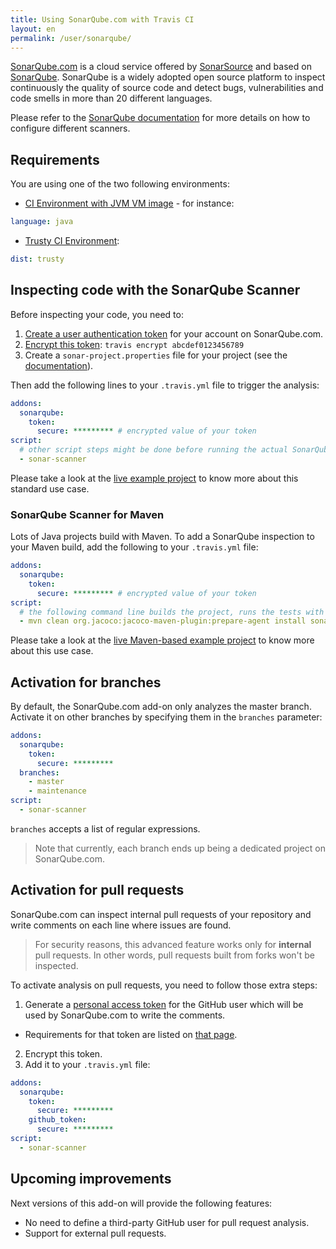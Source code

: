 ```yaml
---
title: Using SonarQube.com with Travis CI
layout: en
permalink: /user/sonarqube/
---
```


[SonarQube.com](https://sonarqube.com) is a cloud service offered by [SonarSource](https://sonarsource.com) and based on [SonarQube](http://www.sonarqube.org). SonarQube is a widely adopted open source platform to inspect continuously the quality of source code and detect bugs, vulnerabilities and code smells in more than 20 different languages.

Please refer to the [SonarQube documentation](http://redirect.sonarsource.com/doc/analyzing-source-code.html) for more details on how to configure different scanners.

## Requirements

You are using one of the two following environments:

* [CI Environment with JVM VM image](/user/ci-environment/) - for instance:
```yaml
language: java
```
* [Trusty CI Environment](/user/trusty-ci-environment/):
```yaml
dist: trusty
```

## Inspecting code with the SonarQube Scanner

Before inspecting your code, you need to:

1. [Create a user authentication token](https://sonarqube.com/account/security) for your account on SonarQube.com.
2. [Encrypt this token](/user/encryption-keys/#Usage): `travis encrypt abcdef0123456789`
3. Create a `sonar-project.properties` file for your project (see the [documentation](http://redirect.sonarsource.com/doc/install-configure-scanner.html)).

Then add the following lines to your `.travis.yml` file to trigger the analysis:

```yaml
addons:
  sonarqube:
    token:
      secure: ********* # encrypted value of your token
script:
  # other script steps might be done before running the actual SonarQube analysis
  - sonar-scanner
```

Please take a look at the [live example project](https://github.com/SonarSource/sq-com_example_standard-sqscanner-travis) to know more about this standard use case.

### SonarQube Scanner for Maven

Lots of Java projects build with Maven. To add a SonarQube inspection to your Maven build, add the following to your `.travis.yml` file:

```yaml
addons:
  sonarqube:
    token:
      secure: ********* # encrypted value of your token
script:
  # the following command line builds the project, runs the tests with coverage and then execute the SonarQube analysis
  - mvn clean org.jacoco:jacoco-maven-plugin:prepare-agent install sonar:sonar
```

Please take a look at the [live Maven-based example project](https://github.com/SonarSource/sq-com_example_java-maven-travis) to know more about this use case.

## Activation for branches

By default, the SonarQube.com add-on only analyzes the master branch. Activate it on other branches by specifying them in the `branches` parameter:

```yaml
addons:
  sonarqube:
    token:
      secure: *********
  branches:
    - master
    - maintenance
script:
  - sonar-scanner
```

`branches` accepts a list of regular expressions.

> Note that currently, each branch ends up being a dedicated project on SonarQube.com.

## Activation for pull requests

SonarQube.com can inspect internal pull requests of your repository and write comments on each line where issues are found.

> For security reasons, this advanced feature works only for **internal** pull requests. In other words, pull requests built from forks won't be inspected.

To activate analysis on pull requests, you need to follow those extra steps:

1. Generate a [personal access token](https://help.github.com/articles/creating-an-access-token-for-command-line-use/) for the GitHub user which will be used by SonarQube.com to write the comments.
  - Requirements for that token are listed on [that page](http://docs.sonarqube.org/display/PLUG/GitHub+Plugin).
2. Encrypt this token.
3. Add it to your `.travis.yml` file:

```yaml
addons:
  sonarqube:
    token:
      secure: *********
    github_token:
      secure: *********
script:
  - sonar-scanner
```

## Upcoming improvements

Next versions of this add-on will provide the following features:

- No need to define a third-party GitHub user for pull request analysis.
- Support for external pull requests.
